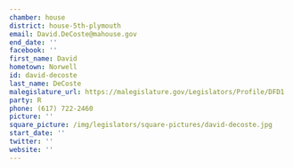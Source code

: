 ```yaml
---
chamber: house
district: house-5th-plymouth
email: David.DeCoste@mahouse.gov
end_date: ''
facebook: ''
first_name: David
hometown: Norwell
id: david-decoste
last_name: DeCoste
malegislature_url: https://malegislature.gov/Legislators/Profile/DFD1
party: R
phone: (617) 722-2460
picture: ''
square_picture: /img/legislators/square-pictures/david-decoste.jpg
start_date: ''
twitter: ''
website: ''
---
```

